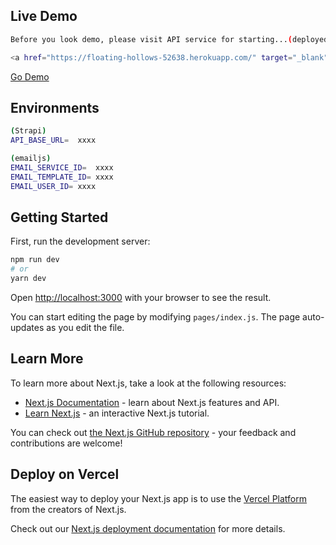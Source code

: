 ## Live Demo
```bash
Before you look demo, please visit API service for starting...(deployed heroku).

<a href="https://floating-hollows-52638.herokuapp.com/" target="_blank" rel="tag">Start API </a>
```
<a href="https://corporate-template.vercel.app/" target="_blank" rel="tag"> Go Demo </a>

## Environments
```bash
(Strapi)
API_BASE_URL=  xxxx

(emailjs)
EMAIL_SERVICE_ID=  xxxx
EMAIL_TEMPLATE_ID= xxxx
EMAIL_USER_ID= xxxx
```

## Getting Started

First, run the development server:

```bash
npm run dev
# or
yarn dev
```

Open [http://localhost:3000](http://localhost:3000) with your browser to see the result.

You can start editing the page by modifying `pages/index.js`. The page auto-updates as you edit the file.

## Learn More

To learn more about Next.js, take a look at the following resources:

- [Next.js Documentation](https://nextjs.org/docs) - learn about Next.js features and API.
- [Learn Next.js](https://nextjs.org/learn) - an interactive Next.js tutorial.

You can check out [the Next.js GitHub repository](https://github.com/vercel/next.js/) - your feedback and contributions are welcome!

## Deploy on Vercel

The easiest way to deploy your Next.js app is to use the [Vercel Platform](https://vercel.com/import?utm_medium=default-template&filter=next.js&utm_source=create-next-app&utm_campaign=create-next-app-readme) from the creators of Next.js.

Check out our [Next.js deployment documentation](https://nextjs.org/docs/deployment) for more details.
